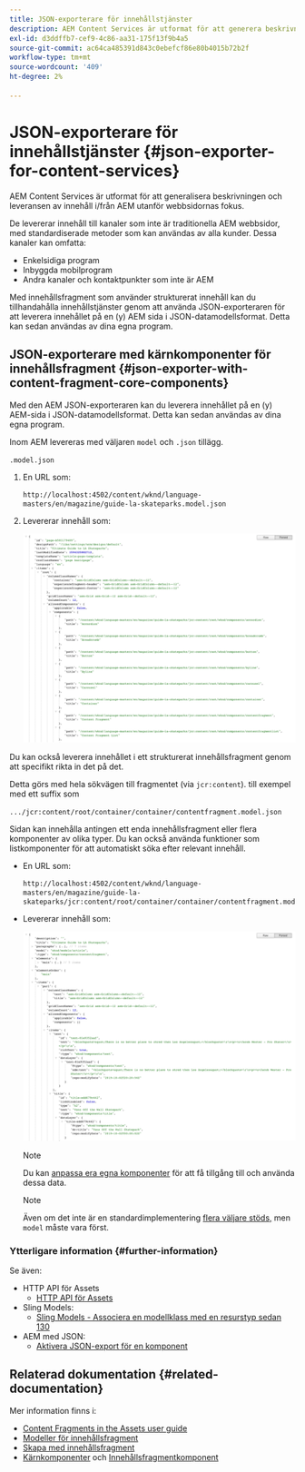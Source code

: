 ```yaml
---
title: JSON-exporterare för innehållstjänster
description: AEM Content Services är utformat för att generera beskrivning och leverans av innehåll i/från AEM utöver fokus på webbsidor. De levererar innehåll till kanaler som inte är traditionella AEM webbsidor, med standardiserade metoder som kan användas av alla kunder.
exl-id: d3ddffb7-cef9-4c86-aa31-175f13f9b4a5
source-git-commit: ac64ca485391d843c0ebefcf86e80b4015b72b2f
workflow-type: tm+mt
source-wordcount: '409'
ht-degree: 2%

---
```


# JSON-exporterare för innehållstjänster {#json-exporter-for-content-services}

AEM Content Services är utformat för att generalisera beskrivningen och leveransen av innehåll i/från AEM utanför webbsidornas fokus.

De levererar innehåll till kanaler som inte är traditionella AEM webbsidor, med standardiserade metoder som kan användas av alla kunder. Dessa kanaler kan omfatta:

* Enkelsidiga program
* Inbyggda mobilprogram
* Andra kanaler och kontaktpunkter som inte är AEM

Med innehållsfragment som använder strukturerat innehåll kan du tillhandahålla innehållstjänster genom att använda JSON-exporteraren för att leverera innehållet på en (y) AEM sida i JSON-datamodellsformat. Detta kan sedan användas av dina egna program.

## JSON-exporterare med kärnkomponenter för innehållsfragment {#json-exporter-with-content-fragment-core-components}

Med den AEM JSON-exporteraren kan du leverera innehållet på en (y) AEM-sida i JSON-datamodellsformat. Detta kan sedan användas av dina egna program.

Inom AEM levereras med väljaren `model` och `.json` tillägg.

`.model.json`

1. En URL som:

   ```shell
   http://localhost:4502/content/wknd/language-masters/en/magazine/guide-la-skateparks.model.json
   ```

1. Levererar innehåll som:

   ![JSON-modell för WKND-innehåll](assets/json-model-wknd.png)

Du kan också leverera innehållet i ett strukturerat innehållsfragment genom att specifikt rikta in det på det.

Detta görs med hela sökvägen till fragmentet (via `jcr:content`). till exempel med ett suffix som

`.../jcr:content/root/container/container/contentfragment.model.json`

Sidan kan innehålla antingen ett enda innehållsfragment eller flera komponenter av olika typer. Du kan också använda funktioner som listkomponenter för att automatiskt söka efter relevant innehåll.

* En URL som:

   ```shell
   http://localhost:4502/content/wknd/language-masters/en/magazine/guide-la-skateparks/jcr:content/root/container/container/contentfragment.model.json
   ```

* Levererar innehåll som:

   ![JSON-modell för WKND-innehållsfragment](assets/json-model-wknd-content-fragment.png)

   >[!NOTE]
   >
   >Du kan [anpassa era egna komponenter](enabling-json-exporter.md) för att få tillgång till och använda dessa data.

   >[!NOTE]
   >
   >Även om det inte är en standardimplementering [flera väljare stöds,](enabling-json-exporter.md#multiple-selectors) men `model` måste vara först.

### Ytterligare information {#further-information}

Se även:

* HTTP API för Assets
   * [HTTP API för Assets](/help/assets/developer-reference-material-apis.md)
* Sling Models:
   * [Sling Models - Associera en modellklass med en resurstyp sedan 130](https://sling.apache.org/documentation/bundles/models.html#associating-a-model-class-with-a-resource-type-since-130)
* AEM med JSON:
   * [Aktivera JSON-export för en komponent](enabling-json-exporter.md)

## Relaterad dokumentation {#related-documentation}

Mer information finns i:

* [Content Fragments in the Assets user guide](/help/assets/content-fragments/content-fragments.md)
* [Modeller för innehållsfragment](/help/assets/content-fragments/content-fragments-models.md)
* [Skapa med innehållsfragment](/help/sites-cloud/authoring/fundamentals/content-fragments.md)
* [Kärnkomponenter](https://experienceleague.adobe.com/docs/experience-manager-core-components/using/introduction.html) och [Innehållsfragmentkomponent](https://experienceleague.adobe.com/docs/experience-manager-core-components/using/components/content-fragment-component.html)
